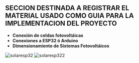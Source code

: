 ## SECCION DESTINADA A REGISTRAR EL MATERIAL USADO COMO GUIA PARA LA IMPLEMENTACION DEL PROYECTO
- **Conexión de celdas fotovoltáicas**
- **Conexiones a ESP32 ó Arduino**
- **Dimensionamiento de Sistemas Fotovoltáicos**

![solaresp32](https://user-images.githubusercontent.com/106171748/196041673-b2c32055-54c4-45fa-83c2-07c6e0978f16.jpg) 
![solaresp322](https://user-images.githubusercontent.com/106171748/196041692-f05a11a7-0822-42a8-aab1-423f59bfce74.jpg)
